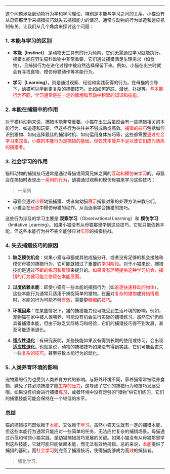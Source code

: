 
---

这个问题涉及到动物行为学和学习理论，特别是本能与学习之间的关系。小猫没有从母猫那里学来捕猎技巧就失去捕猎能力的情况，通常与动物的行为塑造和适应机制有关。让我们从几个角度来探讨这个问题：

### 1. **本能与学习的区别**

- **本能（Instinct）** 是动物天生具有的行为倾向，它们无需通过学习就能执行。捕猎本能在野生猫科动物中非常重要，它们通过捕猎满足生理需求（如食物），且捕猎行为在进化过程中被自然选择保留下来。例如，小猫在出生时就会有寻找食物、模仿母猫动作等本能行为。
    
- **学习（Learning）**，则是通过观察、经验和实践获得的行为。在母猫的引导下，幼猫可以学到更复杂的捕猎技巧，比如如何追踪、潜伏、扑捉等。<span style="color:rgb(255, 0, 0)">与本能行为不同，学习通常是在一定的情境和互动中积累的知识和技能。</span>
    

### 2. **本能在捕猎中的作用**

对于猫科动物来说，捕猎本能非常重要。小猫在出生后虽然会有一些捕猎相关的本能行为，如追逐和玩耍，但这些行为往往并不够成熟或高效。<span style="color:rgb(255, 0, 0)">捕猎的技巧</span>包括如何识别猎物、如何选择最佳的捕猎时机、如何运用身体技巧等，这些都需要<span style="color:rgb(255, 0, 0)">通过社会学习来完善</span>。<span style="color:rgb(255, 0, 0)">小猫的本能行为是捕猎的基础，但仅凭本能并不足以使它们成为熟练的捕猎者。</span>

### 3. **社会学习的作用**

猫科动物的捕猎技巧通常是通过母猫或同窝兄妹之间的<span style="color:rgb(255, 0, 0)">互动和模仿</span>来<span style="color:rgb(255, 0, 0)">学习</span>的。母猫会在捕猎时表现出<span style="color:rgb(255, 0, 0)">一系列的行为</span>，幼猫通过观察和模仿母猫来学习这些技巧：

> 一系列

- 母猫会通过<span style="color:rgb(255, 0, 0)">带领</span>幼猫捕猎、或者向幼猫<span style="color:rgb(255, 0, 0)">展示</span>捕猎对象的处理方法来教它们。
- 小猫会在<span style="color:rgb(255, 0, 0)">玩耍</span>中模仿母猫的动作，从而逐渐学会捕猎的技巧。

这些行为涉及的学习主要是 **观察学习**（Observational Learning）和 **模仿学习**（Imitative Learning）。如果小猫没有从母猫那里学到这些技巧，它就只能依赖本能，但这些本能行为并不完全能够应对<span style="color:rgb(255, 0, 0)">实际</span>的捕猎挑战。

### 4. **失去捕猎技巧的原因**

1. **缺乏模仿机会**：如果小猫与母猫或其他成猫分开，或者没有足够的机会接触和模仿母猫的捕猎行为，它可能就错过了重要的<span style="color:rgb(255, 0, 0)">学习阶段</span>。对于小猫来说，捕猎技能是通过<span style="color:rgb(255, 0, 0)">不断的练习和反馈</span>来提升的。<span style="color:rgb(255, 0, 0)">如果没有环境提供这种学习机会，捕猎的行为就可能会停留在本能层面。</span>
    
2. **过度依赖本能**：即使小猫有一些本能的捕猎行为（如<span style="color:rgb(255, 0, 0)">追逐快速移动的物体</span>），这些本能行为通常只适用于捕捉简单的猎物。在面对<span style="color:rgb(255, 0, 0)">复杂的猎物</span>或<span style="color:rgb(255, 0, 0)">狩猎情境</span>时，本能的行为可能不够<span style="color:rgb(255, 0, 0)">有效</span>，需要更<span style="color:rgb(255, 0, 0)">精细</span>的<span style="color:rgb(255, 0, 0)">技巧</span>。
    
3. **环境因素**：在某些情况下，猫的捕猎能力也可能受到生活环境的影响。例如，宠物猫在家中被人类喂养，可能没有机会进行实际的捕猎练习。虽然它们仍然具备捕猎本能，但由于缺乏实际练习和经验，它们的捕猎技巧得不到发展，甚至可能逐渐退化。
    
4. **适应性退化**：有研究表明，某些技能如果没有得到长期的使用或练习，会出现**适应性退化**。也就是说，动物的捕猎技巧如果没有得到实践，它们可能会丧失一些<span style="color:rgb(255, 0, 0)">复杂的技巧</span>，甚至导致本能行为的弱化。
    

### 5. **人类养育环境的影响**

宠物猫的行为也受到人类养育方式的影响。与野外环境不同，家养猫常常被喂养食物，避免了其必须捕猎才能<span style="color:rgb(255, 0, 0)">生存的压力</span>。这导致了它们的捕猎行为和技巧发展受限。如果没有机会进行捕猎<span style="color:rgb(255, 0, 0)">练习</span>，或者环境中没有足够的“猎物”供它们练习，它们的捕猎技能可能会保持在一个较低的水平。

### 总结

猫的捕猎技巧既依赖于<span style="color:rgb(255, 0, 0)">本能</span>，又依赖于<span style="color:rgb(255, 0, 0)">学习</span>。虽然小猫天生就有一定的捕猎本能，但这些本能行为通常只能应对一些简单的任务，无法应付复杂的捕猎场景。母猫通过示范和带领小猫实践，是幼猫捕猎技巧发展的关键。如果小猫没有从母猫那里学到这些技能，它就可能只能依赖本能，而无法有效地捕猎。总的来说，<span style="color:rgb(255, 0, 0)">本能</span>提供了捕猎的基础，而<span style="color:rgb(255, 0, 0)">社会学习</span>则完善了捕猎技巧，使得猫能够成为高<span style="color:rgb(255, 0, 0)">效</span>的捕猎者。

> 强化学习。

---


